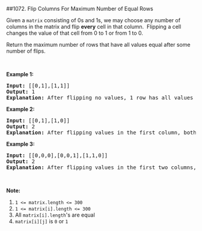 ##1072. Flip Columns For Maximum Number of Equal Rows
<p>Given a <code>matrix</code> consisting of 0s and 1s, we may choose any number of columns in the matrix and flip <strong>every</strong>&nbsp;cell in that column.&nbsp; Flipping a cell changes the value of that cell from 0 to 1 or from 1 to 0.</p>

<p>Return the maximum number of rows that have all values equal after some number of flips.</p>

<p>&nbsp;</p>

<ol>
</ol>

<div>
<p><strong>Example 1:</strong></p>

<pre>
<strong>Input: </strong><span id="example-input-1-1">[[0,1],[1,1]]</span>
<strong>Output: </strong><span id="example-output-1">1</span>
<strong>Explanation: </strong>After flipping no values, 1 row has all values equal.
</pre>

<div>
<p><strong>Example 2:</strong></p>

<pre>
<strong>Input: </strong><span id="example-input-2-1">[[0,1],[1,0]]</span>
<strong>Output: </strong><span id="example-output-2">2</span>
<strong>Explanation: </strong>After flipping values in the first column, both rows have equal values.
</pre>

<div>
<p><strong>Example 3:</strong></p>

<pre>
<strong>Input: </strong><span id="example-input-3-1">[[0,0,0],[0,0,1],[1,1,0]]</span>
<strong>Output: </strong><span id="example-output-3">2</span>
<strong>Explanation: </strong>After flipping values in the first two columns, the last two rows have equal values.
</pre>

<p>&nbsp;</p>

<p><strong>Note:</strong></p>

<ol>
	<li><code>1 &lt;= matrix.length &lt;= 300</code></li>
	<li><code>1 &lt;= matrix[i].length &lt;= 300</code></li>
	<li>All <code>matrix[i].length</code>&#39;s are equal</li>
	<li><code>matrix[i][j]</code> is&nbsp;<code>0</code> or <code>1</code></li>
</ol>
</div>
</div>
</div>

